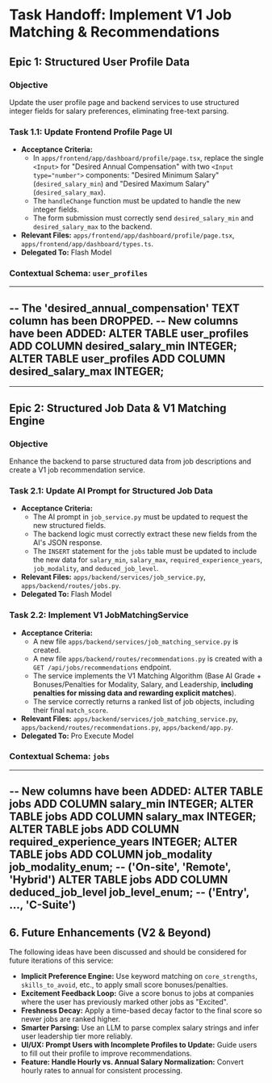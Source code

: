 # Task Handoff: Implement V1 Job Matching & Recommendations

## Epic 1: Structured User Profile Data
### Objective
Update the user profile page and backend services to use structured integer fields for salary preferences, eliminating free-text parsing.

### Task 1.1: Update Frontend Profile Page UI
*   **Acceptance Criteria:**
    *   In `apps/frontend/app/dashboard/profile/page.tsx`, replace the single `<Input>` for "Desired Annual Compensation" with two `<Input type="number">` components: "Desired Minimum Salary" (`desired_salary_min`) and "Desired Maximum Salary" (`desired_salary_max`).
    *   The `handleChange` function must be updated to handle the new integer fields.
    *   The form submission must correctly send `desired_salary_min` and `desired_salary_max` to the backend.
*   **Relevant Files:** `apps/frontend/app/dashboard/profile/page.tsx`, `apps/frontend/app/dashboard/types.ts`.
*   **Delegated To:** Flash Model

### Contextual Schema: `user_profiles`
---
-- The 'desired_annual_compensation' TEXT column has been DROPPED.
-- New columns have been ADDED:
ALTER TABLE user_profiles ADD COLUMN desired_salary_min INTEGER;
ALTER TABLE user_profiles ADD COLUMN desired_salary_max INTEGER;
---

---

## Epic 2: Structured Job Data & V1 Matching Engine
### Objective
Enhance the backend to parse structured data from job descriptions and create a V1 job recommendation service.

### Task 2.1: Update AI Prompt for Structured Job Data
*   **Acceptance Criteria:**
    *   The AI prompt in `job_service.py` must be updated to request the new structured fields.
    *   The backend logic must correctly extract these new fields from the AI's JSON response.
    *   The `INSERT` statement for the `jobs` table must be updated to include the new data for `salary_min`, `salary_max`, `required_experience_years`, `job_modality`, and `deduced_job_level`.
*   **Relevant Files:** `apps/backend/services/job_service.py`, `apps/backend/routes/jobs.py`.
*   **Delegated To:** Flash Model

### Task 2.2: Implement V1 JobMatchingService
*   **Acceptance Criteria:**
    *   A new file `apps/backend/services/job_matching_service.py` is created.
    *   A new file `apps/backend/routes/recommendations.py` is created with a `GET /api/jobs/recommendations` endpoint.
    *   The service implements the V1 Matching Algorithm (Base AI Grade + Bonuses/Penalties for Modality, Salary, and Leadership, **including penalties for missing data and rewarding explicit matches**).
    *   The service correctly returns a ranked list of job objects, including their final `match_score`.
*   **Relevant Files:** `apps/backend/services/job_matching_service.py`, `apps/backend/routes/recommendations.py`, `apps/backend/app.py`.
*   **Delegated To:** Pro Execute Model

### Contextual Schema: `jobs`
---
-- New columns have been ADDED:
ALTER TABLE jobs ADD COLUMN salary_min INTEGER;
ALTER TABLE jobs ADD COLUMN salary_max INTEGER;
ALTER TABLE jobs ADD COLUMN required_experience_years INTEGER;
ALTER TABLE jobs ADD COLUMN job_modality job_modality_enum; -- ('On-site', 'Remote', 'Hybrid')
ALTER TABLE jobs ADD COLUMN deduced_job_level job_level_enum; -- ('Entry', ..., 'C-Suite')
---

## 6. Future Enhancements (V2 & Beyond)
The following ideas have been discussed and should be considered for future iterations of this service:
- **Implicit Preference Engine:** Use keyword matching on `core_strengths`, `skills_to_avoid`, etc., to apply small score bonuses/penalties.
- **Excitement Feedback Loop:** Give a score bonus to jobs at companies where the user has previously marked other jobs as "Excited".
- **Freshness Decay:** Apply a time-based decay factor to the final score so newer jobs are ranked higher.
- **Smarter Parsing:** Use an LLM to parse complex salary strings and infer user leadership tier more reliably.
- **UI/UX: Prompt Users with Incomplete Profiles to Update:** Guide users to fill out their profile to improve recommendations.
- **Feature: Handle Hourly vs. Annual Salary Normalization:** Convert hourly rates to annual for consistent processing.